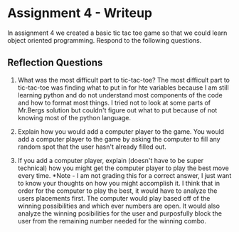 # Assignment 4 - Writeup

In assignment 4 we created a basic tic tac toe game so that we could learn object oriented programming. Respond to the following questions.

## Reflection Questions

1. What was the most difficult part to tic-tac-toe?
The most difficult part to tic-tac-toe was finding what to put in for hte variables because I am still learning python and do not understand most components of the code and how to format most things. I tried not to look at some parts of Mr.Bergs solution but couldn't figure out what to put because of not knowing most of the python language.

2. Explain how you would add a computer player to the game.
You would add a computer player to the game by asking the computer to fill any random spot that the user hasn't already filled out. 

3. If you add a computer player, explain (doesn't have to be super technical) how you might get the computer player to play the best move every time. *Note - I am not grading this for a correct answer, I just want to know your thoughts on how you might accomplish it.
I think that in order for the computer to play the best, it would have to analyze the users placements first. The computer would play based off of the winning possibilities and which ever numbers are open. It would also analyze the winning posibilities for the user and purposfully block the user from the remaining number needed for the winning combo.
